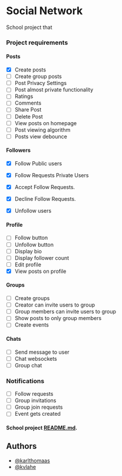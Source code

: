# Social Network
School project that 

### Project requirements
#### Posts
- [x]  Create posts
- [ ]  Create group posts
- [ ]  Post Privacy Settings
- [ ]  Post almost private functionality
- [ ]  Ratings
- [ ]  Comments
- [ ]  Share Post
- [ ]  Delete Post 
- [ ]  View posts on homepage
- [ ]  Post viewing algorithm 
- [ ]  Posts view debounce

#### Followers

- [x]  Follow Public users
- [x]  Follow Requests Private Users
- [x]  Accept Follow Requests.
- [x]  Decline Follow Requests.
- [x]  Unfollow users


#### Profile 
- [ ]  Follow button
- [ ]  Unfollow button
- [ ]  Display bio
- [ ]  Display follower count
- [ ]  Edit profile
- [x]  View posts on profile

#### Groups 
- [ ]  Create groups
- [ ]  Creator can invite users to group
- [ ]  Group members can invite users to group
- [ ]  Show posts to only group members
- [ ]  Create events

#### Chats
- [ ]  Send message to user
- [ ]  Chat websockets
- [ ]  Group chat

### Notifications
- [ ]  Follow requests  
- [ ]  Group invitations
- [ ]  Group join requests
- [ ]  Event gets created

#### School project [README.md](https://github.com/01-edu/public/tree/master/subjects/social-network).

## Authors

- [@karlthomaas](https://www.github.com/karlthomaas)
- [@kvlahe](https://www.github.com/kvlahe)

